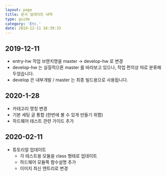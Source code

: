 ```yaml
---
layout: page
title: 문서 업데이트 내역
type: guide
category: 'Etc.'
date: 2019-12-11 16:39:33
---
```


## 2019-12-11
-  entry-hw 작업 브랜치명을 master -> develop-hw 로 변경
  - develop-hw 는 실질적으론 master 를 바라보고 있으나, 작업 편의상 따로 분류해두었습니다.
  - develop 은 내부개발 / master 는 최종 빌드용으로 사용됩니다.

## 2020-1-28
- 카테고리 명칭 변경
- 기본 세팅 글 통합 (한번에 볼 수 있게 만들기 위함)
- 하드웨어 테스트 관련 가이드 추가

## 2020-02-11
- 튜토리얼 업데이트
  - 각 테스트용 모듈을 class 형태로 업데이트
  - 하드웨어 모듈쪽 함수설명 추가
  - 이미지 최신 엔트리로 변경
